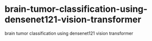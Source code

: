 # brain-tumor-classification-using-densenet121-vision-transformer
brain tumor classification using densenet121 vision transformer
